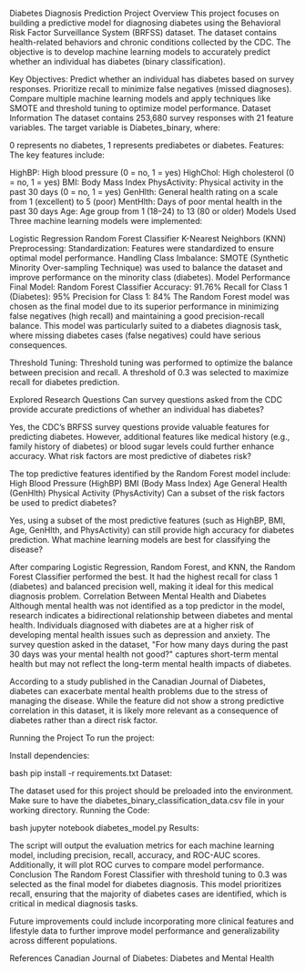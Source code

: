 Diabetes Diagnosis Prediction
Project Overview
This project focuses on building a predictive model for diagnosing diabetes using the Behavioral Risk Factor Surveillance System (BRFSS) dataset. The dataset contains health-related behaviors and chronic conditions collected by the CDC. The objective is to develop machine learning models to accurately predict whether an individual has diabetes (binary classification).

Key Objectives:
Predict whether an individual has diabetes based on survey responses.
Prioritize recall to minimize false negatives (missed diagnoses).
Compare multiple machine learning models and apply techniques like SMOTE and threshold tuning to optimize model performance.
Dataset Information
The dataset contains 253,680 survey responses with 21 feature variables. The target variable is Diabetes_binary, where:

0 represents no diabetes,
1 represents prediabetes or diabetes.
Features:
The key features include:

HighBP: High blood pressure (0 = no, 1 = yes)
HighChol: High cholesterol (0 = no, 1 = yes)
BMI: Body Mass Index
PhysActivity: Physical activity in the past 30 days (0 = no, 1 = yes)
GenHlth: General health rating on a scale from 1 (excellent) to 5 (poor)
MentHlth: Days of poor mental health in the past 30 days
Age: Age group from 1 (18–24) to 13 (80 or older)
Models Used
Three machine learning models were implemented:

Logistic Regression
Random Forest Classifier
K-Nearest Neighbors (KNN)
Preprocessing:
Standardization: Features were standardized to ensure optimal model performance.
Handling Class Imbalance: SMOTE (Synthetic Minority Over-sampling Technique) was used to balance the dataset and improve performance on the minority class (diabetes).
Model Performance
Final Model: Random Forest Classifier
Accuracy: 91.76%
Recall for Class 1 (Diabetes): 95%
Precision for Class 1: 84%
The Random Forest model was chosen as the final model due to its superior performance in minimizing false negatives (high recall) and maintaining a good precision-recall balance. This model was particularly suited to a diabetes diagnosis task, where missing diabetes cases (false negatives) could have serious consequences.

Threshold Tuning:
Threshold tuning was performed to optimize the balance between precision and recall. A threshold of 0.3 was selected to maximize recall for diabetes prediction.

Explored Research Questions
Can survey questions asked from the CDC provide accurate predictions of whether an individual has diabetes?

Yes, the CDC’s BRFSS survey questions provide valuable features for predicting diabetes. However, additional features like medical history (e.g., family history of diabetes) or blood sugar levels could further enhance accuracy.
What risk factors are most predictive of diabetes risk?

The top predictive features identified by the Random Forest model include:
High Blood Pressure (HighBP)
BMI (Body Mass Index)
Age
General Health (GenHlth)
Physical Activity (PhysActivity)
Can a subset of the risk factors be used to predict diabetes?

Yes, using a subset of the most predictive features (such as HighBP, BMI, Age, GenHlth, and PhysActivity) can still provide high accuracy for diabetes prediction.
What machine learning models are best for classifying the disease?

After comparing Logistic Regression, Random Forest, and KNN, the Random Forest Classifier performed the best. It had the highest recall for class 1 (diabetes) and balanced precision well, making it ideal for this medical diagnosis problem.
Correlation Between Mental Health and Diabetes
Although mental health was not identified as a top predictor in the model, research indicates a bidirectional relationship between diabetes and mental health. Individuals diagnosed with diabetes are at a higher risk of developing mental health issues such as depression and anxiety. The survey question asked in the dataset, "For how many days during the past 30 days was your mental health not good?" captures short-term mental health but may not reflect the long-term mental health impacts of diabetes.

According to a study published in the Canadian Journal of Diabetes, diabetes can exacerbate mental health problems due to the stress of managing the disease. While the feature did not show a strong predictive correlation in this dataset, it is likely more relevant as a consequence of diabetes rather than a direct risk factor.

Running the Project
To run the project:

Install dependencies:

bash
pip install -r requirements.txt
Dataset:

The dataset used for this project should be preloaded into the environment. Make sure to have the diabetes_binary_classification_data.csv file in your working directory.
Running the Code:

bash
jupyter notebook diabetes_model.py
Results:

The script will output the evaluation metrics for each machine learning model, including precision, recall, accuracy, and ROC-AUC scores. Additionally, it will plot ROC curves to compare model performance.
Conclusion
The Random Forest Classifier with threshold tuning to 0.3 was selected as the final model for diabetes diagnosis. This model prioritizes recall, ensuring that the majority of diabetes cases are identified, which is critical in medical diagnosis tasks.

Future improvements could include incorporating more clinical features and lifestyle data to further improve model performance and generalizability across different populations.

References
Canadian Journal of Diabetes: Diabetes and Mental Health